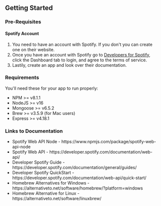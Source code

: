 ## Getting Started
### Pre-Requisites
#### Spotify Account
1. You need to have an account with Spotify. If you don't you can create one on their website.
2. Once you have an account with Spotify go to [Developers for Spotify](https://developer.spotify.com), click the Dashboard tab to login, and agree to the terms of service.
3. Lastily, create an app and look over their documentation. 

### Requirements
You'll need these for your app to run properly:
<ul>
    <li>NPM >= v8.1.1</li>
    <li>NodeJS >= v16</li>
    <li>Mongoose >= v6.5.2</li>
    <li>Brew >= v3.5.9 (for Mac users)</li>
    <li>Express >= v4.18.1</li>
</ul>

### Links to Documentation
<ul>
    <li>Spotify Web API Node - https://www.npmjs.com/package/spotify-web-api-node</li>
    <li>Spotify Web API - https://developer.spotify.com/documentation/web-api/</li>
    <li>Developer Spotify Guide - https://developer.spotify.com/documentation/general/guides/</li>
    <li>Developer Spotify QuickStart - https://developer.spotify.com/documentation/web-api/quick-start/</li>
    <li>Homebrew Alternatives for Windows - https://alternativeto.net/software/homebrew/?platform=windows</li>
    <li>Homebrew Alternative for Linux - https://alternativeto.net/software/linuxbrew/</li> 
</ul>